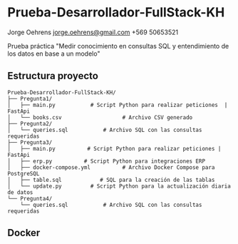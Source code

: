 # Prueba-Desarrollador-FullStack-KH

Jorge Oehrens
jorge.oehrens@gmail.com
+569 50653521

Prueba práctica "Medir conocimiento en consultas SQL y entendimiento de los datos en base a un modelo"

## Estructura proyecto

```plaintext
Prueba-Desarrollador-FullStack-KH/
├── Pregunta1/
│   ├── main.py           # Script Python para realizar peticiones  | FastApi
│   └── books.csv                   # Archivo CSV generado 
├── Pregunta2/
│   └── queries.sql           # Archivo SQL con las consultas requeridas
├── Pregunta3/
│   ├── main.py          # Script Python para realizar peticiones | FastApi
│   ├── erp.py          # Script Python para integraciones ERP 
│   ├── docker-compose.yml          # Archivo Docker Compose para PostgreSQL
│   ├── table.sql            # SQL para la creación de las tablas
│   └── update.py         # Script Python para la actualización diaria de datos
└── Pregunta4/
    └── queries.sql           # Archivo SQL con las consultas requeridas

```

## Docker
